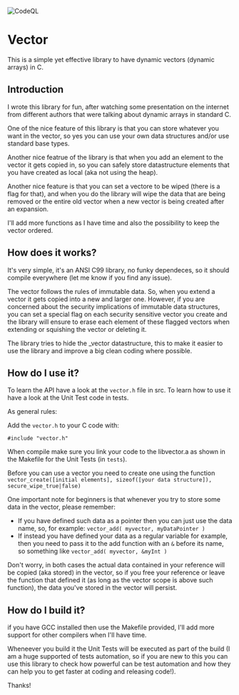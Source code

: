 ![CodeQL](https://github.com/pzaino/vector/actions/workflows/codeql-analysis.yml/badge.svg)

# Vector
This is a simple yet effective library to have dynamic vectors (dynamic arrays) in C.

## Introduction
I wrote this library for fun, after watching some presentation on the internet from different authors that were talking about dynamic arrays in standard C.

One of the nice feature of this library is that you can store whatever you want in the vector, so yes you can use your own data structures and/or use standard base types.

Another nice featrue of the library is that when you add an element to the vector it gets copied in, so you can safely store datastructure elements that you have created as local (aka not using the heap).

Another nice feature is that you can set a vectore to be wiped (there is a flag for that), and when you do the library will wipe the data that are being removed or the entire old vector when a new vector is being created after an expansion.

I'll add more functions as I have time and also the possibility to keep the vector ordered.

## How does it works?
It's very simple, it's an ANSI C99 library, no funky dependeces, so it should compile everywhere (let me know if you find any issue).

The vector follows the rules of immutable data. So, when you extend a vector it gets copied into a new and larger one. However, if you are concerned about the security implications of immutable data structures, you can set a special flag on each security sensitive vector you create and the library will ensure to erase each element of these flagged vectors when extending or squishing the vector or deleting it.

The library tries to hide the _vector datastructure, this to make it easier to use the library and improve a big clean coding where possible.

## How do I use it?
To learn the API have a look at the `vector.h` file in src. To learn how to use it have a look at the Unit Test code in tests.

As general rules:

Add the `vector.h` to your C code with:

```
#include "vector.h"
```

When compile make sure you link your code to the libvector.a as shown in the Makefile for the Unit Tests (in `tests`).

Before you can use a vector you need to create one using the function `vector_create([initial elements], sizeof([your data structure]), secure_wipe_true|false)`

One important note for beginners is that whenever you try to store some data in the vector, please remember:

* If you have defined such data as a pointer then you can just use the data name, so, for example: `vector_add( myvector, myDataPointer )`
* If instead you have defined your data as a regular variable for example, then you need to pass it to the add function with an `&` before its name, so something like `vector_add( myvector, &myInt )`

Don't worry, in both cases the actual data contained in your reference will be copied (aka stored) in the vector, so if you free your reference or leave the function that defined it (as long as the vector scope is above such function), the data you've stored in the vector will persist.

## How do I build it?
if you have GCC installed then use the Makefile provided, I'll add more support for other compilers when I'll have time.

Wheneever you build it the Unit Tests will be executed as part of the build (I am a huge supported of tests automation, so if you are new to this you can use this library to check how powerful can be test automation and how they can help you to get faster at coding and releasing code!).

Thanks!
